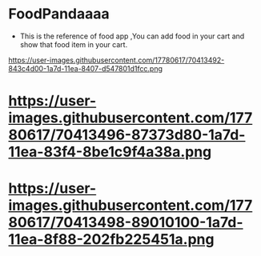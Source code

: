 # FoodPandaaaa
* This is the reference of food app ,You can add food in your cart and show that food item in your cart.

https://user-images.githubusercontent.com/17780617/70413492-843c4d00-1a7d-11ea-8407-d547801d1fcc.png

# https://user-images.githubusercontent.com/17780617/70413496-87373d80-1a7d-11ea-83f4-8be1c9f4a38a.png

# https://user-images.githubusercontent.com/17780617/70413498-89010100-1a7d-11ea-8f88-202fb225451a.png

